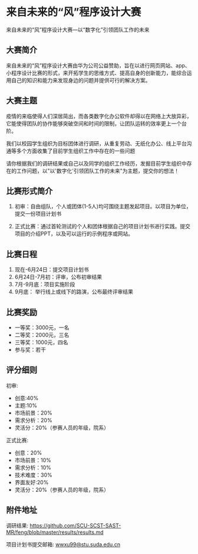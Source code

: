 # 来自未来的“风”程序设计大赛
来自未来的“风”程序设计大赛—以“数字化”引领团队工作的未来

## 大赛简介

来自未来的“风”程序设计大赛由华为公司公益赞助，旨在以进行网页网站、app、小程序设计比赛的形式，来开拓学生的思维方式、提高自身的创新能力，能综合运用自己的知识和能力来发现身边的问题并提供可行的解决方案。

## 大赛主题

疫情的来临使得人们深居简出，而各类数字化办公软件却得以在网络上大放异彩，它能使得团队的协作能够突破空间和时间的限制，让团队运转的效率更上一个台阶。

我们以校园学生组织为目标团体进行调研，从重复劳动、无纸化办公、线上平台沟通等多个方面收集了目前学生组织工作中存在的一些问题

请你根据我们的调研结果或自己以及同学的组织工作经历，发掘目前学生组织中存在的工作问题，以"以'数字化'引领团队工作的未来"为主题，提交你的想法！

## 比赛形式简介

1. 初审：自由组队，个人或团体(1-5人)均可围绕主题发起项目。以项目为单位，提交一份项目计划书  

2. 	正式比赛：通过首轮测试的个人和团体根据自己的项目计划书进行实践。提交项目的介绍PPT，以及可以运行的示例程序或网站。

## 比赛日程

1. 现在-6月24日：提交项目计划书
2. 6月24日-7月初：评审，公布初审结果
3. 7月-9月底：项目实施阶段
4. 9月底： 举行线上或线下的路演，公布最终评审结果

## 比赛奖励
* 一等奖：3000元，一名
* 二等奖：2000元，三名
* 三等奖：1000元，四名
* 参与奖：若干

## 评分细则
初审: 
* 创意:40%
* 主题:10%
* 市场前景：20%
* 需求分析：20%
* 灵活分：20%（参赛人员的年级，院系）

正式比赛:
* 创意：20%
* 市场前景：10%
* 需求分析：10%
* 技术难度：30%
* 界面友好:20%
* 灵活分：20%（参赛人员的年级，院系）

## 附件地址

调研结果: <https://github.com/SCU-SCST-SAST-MR/feng/blob/master/results/results.md>

项目计划书提交邮箱: <wwxu99@stu.suda.edu.cn>
